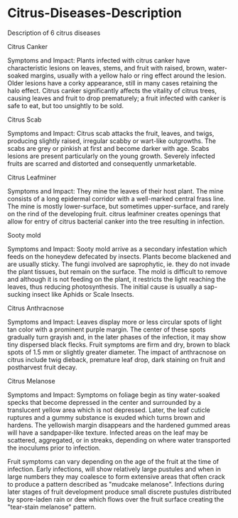 # Citrus-Diseases-Description
Description of 6 citrus diseases

Citrus Canker

Symptoms and Impact:
Plants infected with citrus canker have characteristic lesions on leaves, stems, and fruit with raised, brown, water-soaked margins, usually with a yellow halo or ring effect around the lesion. Older lesions have a corky appearance, still in many cases retaining the halo effect. Citrus canker significantly affects the vitality of citrus trees, causing leaves and fruit to drop prematurely; a fruit infected with canker is safe to eat, but too unsightly to be sold. 

Citrus Scab

Symptoms and Impact:
Citrus scab attacks the fruit, leaves, and twigs, producing slightly raised, irregular scabby or wart-like outgrowths. The scabs are grey or pinkish at first and become darker with age. Scabs lesions are present particularly on the young growth. Severely infected fruits are scarred and distorted and consequently unmarketable.

Citrus Leafminer

Symptoms and Impact:
They mine the leaves of their host plant. The mine consists of a long epidermal corridor with a well-marked central frass line. The mine is mostly lower-surface, but sometimes upper-surface, and rarely on the rind of the developing fruit. citrus leafminer creates openings that allow for entry of citrus bacterial canker into the tree resulting in infection.

Sooty mold

Symptoms and Impact:
Sooty mold arrive as a secondary infestation which feeds on the honeydew defecated by insects. Plants become blackened and are usually sticky. The fungi involved are saprophytic, ie. they do not invade the plant tissues, but remain on the surface. The mold is difficult to remove and although it is not feeding on the plant, it restricts the light reaching the leaves, thus reducing photosynthesis. The initial cause is usually a sap-sucking insect like Aphids or Scale Insects. 

Citrus Anthracnose

Symptoms and Impact:
Leaves display more or less circular spots of light tan color with a prominent purple margin. The center of these spots gradually turn grayish and, in the later phases of the infection, it may show tiny dispersed black flecks. Fruit symptoms are firm and dry, brown to black spots of 1.5 mm or slightly greater diameter. The impact of anthracnose on citrus include twig dieback, premature leaf drop, dark staining on fruit and postharvest fruit decay. 

Citrus Melanose

Symptoms and Impact:
Symptoms on foliage begin as tiny water-soaked specks that become depressed in the center and surrounded by a translucent yellow area which is not depressed. Later, the leaf cuticle ruptures and a gummy substance is exuded which turns brown and hardens. The yellowish margin disappears and the hardened gummed areas will have a sandpaper-like texture.  Infected areas on the leaf may be scattered, aggregated, or in streaks, depending on where water transported the inoculums prior to infection.

Fruit symptoms can vary depending on the age of the fruit at the time of infection. Early infections, will show relatively large pustules and when in large numbers they may coalesce to form extensive areas that often crack to produce a pattern described as "mudcake melanose". Infections during later stages of fruit development produce small discrete pustules distributed by spore-laden rain or dew which flows over the fruit surface creating the "tear-stain melanose" pattern. 
